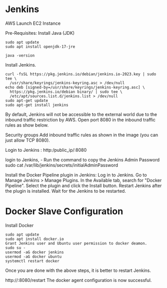 # Jenkins 

AWS Launch EC2 Instance

Pre-Requisites: Install Java (JDK)

```
sudo apt update
sudo apt install openjdk-17-jre

```

```
java -version
```

Install Jenkins.

```
curl -fsSL https://pkg.jenkins.io/debian/jenkins.io-2023.key | sudo tee \
  /usr/share/keyrings/jenkins-keyring.asc > /dev/null
echo deb [signed-by=/usr/share/keyrings/jenkins-keyring.asc] \
  https://pkg.jenkins.io/debian binary/ | sudo tee \
  /etc/apt/sources.list.d/jenkins.list > /dev/null
sudo apt-get update
sudo apt-get install jenkins

```

By default, Jenkins will not be accessible to the external world due to the inbound traffic restriction by AWS. Open port 8080 in the inbound traffic rules as show below.

Security groups
Add inbound traffic rules as shown in the image (you can just allow TCP 8080).

Login to Jenkins :
http:/public_ip/:8080 

login to Jenkins, - Run the command to copy the Jenkins Admin Password 
sudo cat /var/lib/jenkins/secrets/initialAdminPassword 

Install the Docker Pipeline plugin in Jenkins:
Log in to Jenkins.
Go to Manage Jenkins > Manage Plugins.
In the Available tab, search for "Docker Pipeline".
Select the plugin and click the Install button.
Restart Jenkins after the plugin is installed.
Wait for the Jenkins to be restarted.


# Docker Slave Configuration
Install Docker

```
sudo apt update
sudo apt install docker.io
Grant Jenkins user and Ubuntu user permission to docker deamon.
sudo su - 
usermod -aG docker jenkins
usermod -aG docker ubuntu
systemctl restart docker
```

Once you are done with the above steps, it is better to restart Jenkins.

http://<ec2-instance-public-ip>:8080/restart
The docker agent configuration is now successful.

